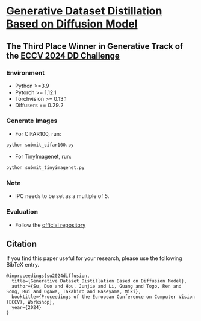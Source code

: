 # [Generative Dataset Distillation Based on Diffusion Model](https://arxiv.org/abs/2408.08610)


## The Third Place Winner in Generative Track of the [ECCV 2024 DD Challenge](https://www.dd-challenge.com/)


### Environment

- Python >=3.9
- Pytorch >= 1.12.1
- Torchvision >= 0.13.1
- Diffusers == 0.29.2


### Generate Images

- For CIFAR100, run:
``````python
python submit_cifar100.py
``````

- For TinyImagenet, run:
``````python
python submit_tinyimagenet.py
``````

### Note

- IPC needs to be set as a multiple of 5.


### Evaluation

- Follow the [official repository](https://github.com/DataDistillation/ECCV2024-Dataset-Distillation-Challenge)


## Citation
If you find this paper useful for your research, please use the following BibTeX entry.
```
@inproceedings{su2024diffusion,
  title={Generative Dataset Distillation Based on Diffusion Model},
  author={Su, Duo and Hou, Junjie and Li, Guang and Togo, Ren and Song, Rui and Ogawa, Takahiro and Haseyama, Miki},
  booktitle={Proceedings of the European Conference on Computer Vision (ECCV), Workshop},
  year={2024}
}
```
